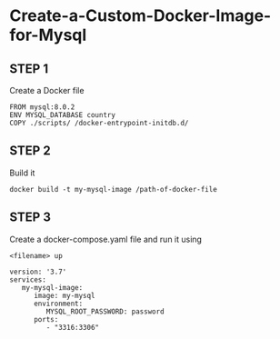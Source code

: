 # Create-a-Custom-Docker-Image-for-Mysql


## STEP 1

Create a Docker file 
```
FROM mysql:8.0.2
ENV MYSQL_DATABASE country
COPY ./scripts/ /docker-entrypoint-initdb.d/

```
## STEP 2

Build it

```
docker build -t my-mysql-image /path-of-docker-file

```
## STEP 3

Create a docker-compose.yaml file and run it using 
```
<filename> up 
```

```
version: '3.7'
services:
   my-mysql-image:
      image: my-mysql
      environment: 
         MYSQL_ROOT_PASSWORD: password
      ports:
         - "3316:3306"        
```

